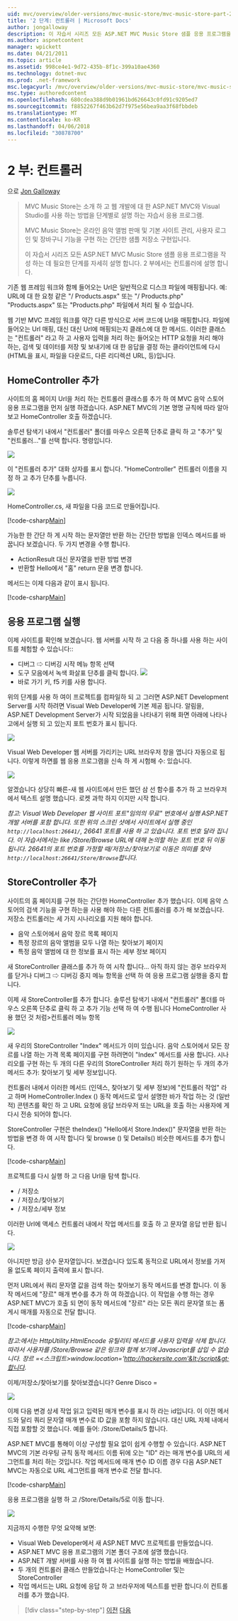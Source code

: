 ```yaml
---
uid: mvc/overview/older-versions/mvc-music-store/mvc-music-store-part-2
title: '2 단계: 컨트롤러 | Microsoft Docs'
author: jongalloway
description: 이 자습서 시리즈 모든 ASP.NET MVC Music Store 샘플 응용 프로그램을 작성 하는 데 필요한 단계를 자세히 설명 합니다. 2 부에서는 컨트롤러에 설명 합니다.
ms.author: aspnetcontent
manager: wpickett
ms.date: 04/21/2011
ms.topic: article
ms.assetid: 998ce4e1-9d72-435b-8f1c-399a10ae4360
ms.technology: dotnet-mvc
ms.prod: .net-framework
msc.legacyurl: /mvc/overview/older-versions/mvc-music-store/mvc-music-store-part-2
msc.type: authoredcontent
ms.openlocfilehash: 680cdea388d9b01961bd626643c0fd91c9205ed7
ms.sourcegitcommit: f8852267f463b62d7f975e56bea9aa3f68fbbdeb
ms.translationtype: MT
ms.contentlocale: ko-KR
ms.lasthandoff: 04/06/2018
ms.locfileid: "30878700"
---
```

<a name="part-2-controllers"></a>2 부: 컨트롤러
====================
으로 [Jon Galloway](https://github.com/jongalloway)

> MVC Music Store는 소개 하 고 웹 개발에 대 한 ASP.NET MVC와 Visual Studio를 사용 하는 방법을 단계별로 설명 하는 자습서 응용 프로그램.  
>   
> MVC Music Store는 온라인 음악 앨범 판매 및 기본 사이트 관리, 사용자 로그인 및 장바구니 기능을 구현 하는 간단한 샘플 저장소 구현입니다.  
>   
> 이 자습서 시리즈 모든 ASP.NET MVC Music Store 샘플 응용 프로그램을 작성 하는 데 필요한 단계를 자세히 설명 합니다. 2 부에서는 컨트롤러에 설명 합니다.


기존 웹 프레임 워크와 함께 들어오는 Url은 일반적으로 디스크 파일에 매핑됩니다. 예: URL에 대 한 요청 같은 "/ Products.aspx" 또는 "/ Products.php" "Products.aspx" 또는 "Products.php" 파일에서 처리 될 수 있습니다.

웹 기반 MVC 프레임 워크를 약간 다른 방식으로 서버 코드에 Url을 매핑합니다. 파일에 들어오는 Url 매핑, 대신 대신 Url에 매핑되는지 클래스에 대 한 메서드. 이러한 클래스는 "컨트롤러" 라고 하 고 사용자 입력을 처리 하는 들어오는 HTTP 요청을 처리 해야 하는, 검색 및 데이터를 저장 및 보내기에 대 한 응답을 결정 하는 클라이언트에 다시 (HTML을 표시, 파일을 다운로드, 다른 리디렉션 URL, 등)입니다.

## <a name="adding-a-homecontroller"></a>HomeController 추가

사이트의 홈 페이지 Url을 처리 하는 컨트롤러 클래스를 추가 하 여 MVC 음악 스토어 응용 프로그램을 먼저 실행 하겠습니다. ASP.NET MVC의 기본 명명 규칙에 따라 알아보고 HomeController 호출 하겠습니다.

솔루션 탐색기 내에서 "컨트롤러" 폴더를 마우스 오른쪽 단추로 클릭 하 고 "추가" 및 "컨트롤러..."를 선택 합니다. 명령입니다.

![](mvc-music-store-part-2/_static/image1.jpg)

이 "컨트롤러 추가" 대화 상자를 표시 합니다. "HomeController" 컨트롤러 이름을 지정 하 고 추가 단추를 누릅니다.

![](mvc-music-store-part-2/_static/image1.png)

HomeController.cs, 새 파일을 다음 코드로 만들어집니다.

[!code-csharp[Main](mvc-music-store-part-2/samples/sample1.cs)]

가능한 한 간단 하 게 시작 하는 문자열만 반환 하는 간단한 방법을 인덱스 메서드를 바꿉니다 보겠습니다. 두 가지 변경을 수행 합니다.

- ActionResult 대신 문자열을 반환 방법 변경
- 반환할 Hello에서 "홈" return 문을 변경 합니다.

메서드는 이제 다음과 같이 표시 됩니다.

[!code-csharp[Main](mvc-music-store-part-2/samples/sample2.cs)]

## <a name="running-the-application"></a>응용 프로그램 실행

이제 사이트를 확인해 보겠습니다. 웹 서버를 시작 하 고 다음 중 하나를 사용 하는 사이트를 체험할 수 있습니다::

- 디버그 ⇨ 디버깅 시작 메뉴 항목 선택
- 도구 모음에서 녹색 화살표 단추를 클릭 합니다. ![](mvc-music-store-part-2/_static/image2.jpg)
- 바로 가기 키, f5 키를 사용 합니다.

위의 단계를 사용 하 여이 프로젝트를 컴파일하 되 고 그러면 ASP.NET Development Server를 시작 하려면 Visual Web Developer에 기본 제공 됩니다. 알림을, ASP.NET Development Server가 시작 되었음을 나타내기 위해 화면 아래에 나타나고에서 실행 되 고 있는지 포트 번호가 표시 됩니다.

![](mvc-music-store-part-2/_static/image2.png)

Visual Web Developer 웹 서버를 가리키는 URL 브라우저 창을 엽니다 자동으로 됩니다. 이렇게 하면를 웹 응용 프로그램을 신속 하 게 시험해 수: 있습니다.

![](mvc-music-store-part-2/_static/image3.png)

알겠습니다 상당히 빠른-새 웹 사이트에서 만든 했던 삼 선 함수를 추가 하 고 브라우저에서 텍스트 설명 했습니다. 로켓 과학 하지 이지만 시작 합니다.

*참고: Visual Web Developer 웹 사이트 포트"임의의 무료" 번호에서 실행 ASP.NET 개발 서버를 포함 합니다. 또한 위의 스크린 샷에서 사이트에서 실행 중인 `http://localhost:26641/`, 26641 포트를 사용 하 고 있습니다. 포트 번호 달라 집니다. 이 자습서에서는 like /Store/Browse URL에 대해 논의할 하는 포트 번호 뒤 이동 됩니다. 26641의 포트 번호를 가정할 때/저장소/찾아보기로 이동은 의미를 찾아 `http://localhost:26641/Store/Browse`합니다.*

## <a name="adding-a-storecontroller"></a>StoreController 추가

사이트의 홈 페이지를 구현 하는 간단한 HomeController 추가 했습니다. 이제 음악 스토어의 검색 기능을 구현 하는을 사용 해야 하는 다른 컨트롤러를 추가 해 보겠습니다. 저장소 컨트롤러는 세 가지 시나리오를 지원 해야 합니다.

- 음악 스토어에서 음악 장르 목록 페이지
- 특정 장르의 음악 앨범을 모두 나열 하는 찾아보기 페이지
- 특정 음악 앨범에 대 한 정보를 표시 하는 세부 정보 페이지

새 StoreController 클래스를 추가 하 여 시작 합니다... 아직 하지 않는 경우 브라우저를 닫거나 디버그 ⇨ 디버깅 중지 메뉴 항목을 선택 하 여 응용 프로그램 실행을 중지 합니다.

이제 새 StoreController를 추가 합니다. 솔루션 탐색기 내에서 "컨트롤러" 폴더를 마우스 오른쪽 단추로 클릭 하 고 추가 기능 선택 하 여 수행 됩니다 HomeController 사용 했던 것 처럼&gt;컨트롤러 메뉴 항목

![](mvc-music-store-part-2/_static/image4.png)

새 우리의 StoreController "Index" 메서드가 이미 있습니다. 음악 스토어에서 모든 장르를 나열 하는 가격 목록 페이지를 구현 하려면이 "Index" 메서드를 사용 합니다. 시나리오를 구현 하는 두 개의 다른 우리의 StoreController 처리 하기 원하는 두 개의 추가 메서드 추가: 찾아보기 및 세부 정보입니다.

컨트롤러 내에서 이러한 메서드 (인덱스, 찾아보기 및 세부 정보)에 "컨트롤러 작업" 라고 하며 HomeController.Index () 동작 메서드로 앞서 설명한 바가 작업 하는 것 (일반적) 콘텐츠를 확인 하 고 URL 요청에 응답 브라우저 또는 URL을 호출 하는 사용자에 게 다시 전송 되어야 합니다.

StoreController 구현은 theIndex() "Hello에서 Store.Index()" 문자열을 반환 하는 방법을 변경 하 여 시작 합니다 및 browse () 및 Details() 비슷한 메서드를 추가 합니다.

[!code-csharp[Main](mvc-music-store-part-2/samples/sample3.cs)]

프로젝트를 다시 실행 하 고 다음 Url을 탐색 합니다.

- / 저장소
- / 저장소/찾아보기
- / 저장소/세부 정보

이러한 Url에 액세스 컨트롤러 내에서 작업 메서드를 호출 하 고 문자열 응답 반환 됩니다.

![](mvc-music-store-part-2/_static/image5.png)

아니지만 방금 상수 문자열입니다. 보겠습니다 있도록 동적으로 URL에서 정보를 가져올 없도록 페이지 출력에 표시 합니다.

먼저 URL에서 쿼리 문자열 값을 검색 하는 찾아보기 동작 메서드를 변경 합니다. 이 동작 메서드에 "장르" 매개 변수를 추가 하 여 하겠습니다. 이 작업을 수행 하는 경우 ASP.NET MVC가 호출 되 면이 동작 메서드에 "장르" 라는 모든 쿼리 문자열 또는 폼 게시 매개를 자동으로 전달 합니다.

[!code-csharp[Main](mvc-music-store-part-2/samples/sample4.cs)]

*참고:에서는 HttpUtility.HtmlEncode 유틸리티 메서드를 사용자 입력을 삭제 합니다. 따라서 사용자를 /Store/Browse 같은 링크와 함께 보기에 Javascript를 삽입 수 없습니다. 장르 =&lt;스크립트&gt;window.location='http://hackersite.com'&lt;/script&gt;합니다.*

이제/저장소/찾아보기를 찾아보겠습니다? Genre Disco =

![](mvc-music-store-part-2/_static/image6.png)

이제 다음 변경 상세 작업 읽고 입력된 매개 변수를 표시 하 라는 id입니다. 이 이전 메서드와 달리 쿼리 문자열 매개 변수로 ID 값을 포함 하지 않습니다. 대신 URL 자체 내에서 직접 포함할 것 했습니다. 예를 들어: /Store/Details/5 합니다.

ASP.NET MVC를 통해이 이상 구성할 필요 없이 쉽게 수행할 수 있습니다. ASP.NET MVC의 기본 라우팅 규칙 동작 메서드 이름 뒤에 오는 "ID" 라는 매개 변수를 URL의 세그먼트를 처리 하는 것입니다. 작업 메서드에 매개 변수 ID 이름 경우 다음 ASP.NET MVC는 자동으로 URL 세그먼트를 매개 변수로 전달 합니다.

[!code-csharp[Main](mvc-music-store-part-2/samples/sample5.cs)]

응용 프로그램을 실행 하 고 /Store/Details/5로 이동 합니다.

![](mvc-music-store-part-2/_static/image7.png)

지금까지 수행한 무엇 요약해 보면:

- Visual Web Developer에서 새 ASP.NET MVC 프로젝트를 만들었습니다.
- ASP.NET MVC 응용 프로그램의 기본 폴더 구조에 설명 했습니다.
- ASP.NET 개발 서버를 사용 하 여 웹 사이트를 실행 하는 방법을 배웠습니다.
- 두 개의 컨트롤러 클래스 만들었습니다:는 HomeController 및는 StoreController
- 작업 메서드는 URL 요청에 응답 하 고 브라우저에 텍스트를 반환 합니다.이 컨트롤러를 추가 했습니다.


> [!div class="step-by-step"]
> [이전](mvc-music-store-part-1.md)
> [다음](mvc-music-store-part-3.md)
